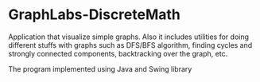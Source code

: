 # GraphLabs-DiscreteMath

Application that visualize simple graphs. Also it includes utilities for doing different stuffs with graphs such as DFS/BFS algorithm, finding cycles and strongly connected components, backtracking over the graph, etc.

The program implemented using Java and Swing library
